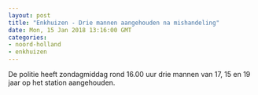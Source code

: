 ```yaml
---
layout: post
title: "Enkhuizen - Drie mannen aangehouden na mishandeling"
date: Mon, 15 Jan 2018 13:16:00 GMT
categories: 
- noord-holland 
- enkhuizen 
---
```


De politie heeft zondagmiddag rond 16.00 uur drie mannen van 17, 15 en 19 jaar op het station aangehouden.

